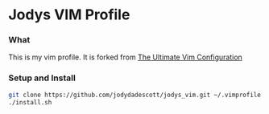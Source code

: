 # Jodys VIM Profile

### What
This is my vim profile. It is forked from [The Ultimate Vim Configuration](https://github.com/amix/vimrc)

### Setup and Install
```bash
git clone https://github.com/jodydadescott/jodys_vim.git ~/.vimprofile && cd ~/.vimprofile
./install.sh
```
